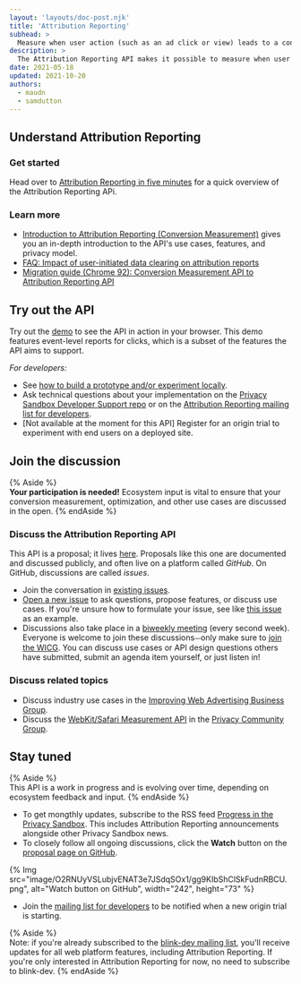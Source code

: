 ```yaml
---
layout: 'layouts/doc-post.njk'
title: 'Attribution Reporting'
subhead: >
  Measure when user action (such as an ad click or view) leads to a conversion, without using cross-site identifiers.
description: >
  The Attribution Reporting API makes it possible to measure when user action (such as an ad click or view) leads to a conversion, without using cross-site identifiers.
date: 2021-05-18
updated: 2021-10-20
authors:
  - maudn
  - samdutton
---
```


## Understand Attribution Reporting

### Get started

Head over to [Attribution Reporting in five minutes](/docs/privacy-sandbox/attribution-reporting-in-short) for a quick overview of the Attribution Reporting APi.

### Learn more

- [Introduction to Attribution Reporting (Conversion Measurement)](/docs/privacy-sandbox/attribution-reporting-introduction) gives you an in-depth
  introduction to the API's use cases, features, and privacy model.
- [FAQ: Impact of user-initiated data clearing on attribution reports](/docs/privacy-sandbox/attribution-reporting-data-clearing/)
- [Migration guide (Chrome 92): Conversion Measurement API to Attribution Reporting API](/docs/privacy-sandbox/attribution-reporting-migration/)

## Try out the API

Try out the [demo](https://goo.gle/demo-event-level-conversion-measurement-api) to see the API in
action in your browser. This demo features event-level reports for clicks, which is a subset of the
features the API aims to support.

_For developers:_

- See [how to build a prototype and/or experiment
  locally](/docs/privacy-sandbox/attribution-reporting-introduction/#experiment-locally-or-with-a-demo).
- Ask technical questions about your implementation on the [Privacy Sandbox Developer Support
  repo](https://github.com/GoogleChromeLabs/privacy-sandbox-dev-support) or on the [Attribution
  Reporting mailing list for
  developers](https://groups.google.com/u/0/a/chromium.org/g/attribution-reporting-api-dev).
- [Not available at the moment for this API] Register for an origin trial to experiment with end
  users on a deployed site.

## Join the discussion

{% Aside %}  
**Your participation is needed!** Ecosystem input is vital to ensure that your conversion
measurement, optimization, and other use cases are discussed in the open. {% endAside %}

### Discuss the Attribution Reporting API

This API is a proposal; it lives [here](https://github.com/WICG/conversion-measurement-api/).
Proposals like this one are documented and discussed publicly, and often live on a
platform called _GitHub_. On GitHub, discussions are called _issues_.

- Join the conversation in [existing
  issues](https://github.com/WICG/conversion-measurement-api/issues).
- [Open a new issue](https://github.com/WICG/conversion-measurement-api/issues/new) to ask questions,
  propose features, or discuss use cases. If you're unsure how to formulate your issue, see like
  [this issue](https://github.com/WICG/conversion-measurement-api/issues/147) as an example.
- Discussions also take place in a [biweekly
  meeting](https://github.com/WICG/conversion-measurement-api/issues/80) (every second week).
  Everyone is welcome to join these discussions⏤only make sure to [join the
  WICG](https://www.w3.org/community/wicg/). You can discuss use cases or API design questions others have submitted, submit an agenda item yourself, or just listen in!

### Discuss related topics

- Discuss industry use cases in the [Improving Web Advertising Business
  Group](https://www.w3.org/community/web-adv/participants).
- Discuss the [WebKit/Safari Measurement
  API](https://github.com/privacycg/private-click-measurement) in the [Privacy Community
  Group](https://www.w3.org/community/privacycg/).

## Stay tuned

{% Aside %}  
This API is a work in progress and is evolving over time, depending on ecosystem feedback
and input.
{% endAside %}

- To get mongthly updates, subscribe to the RSS feed [Progress in
  the Privacy Sandbox](/tags/progress-in-the-privacy-sandbox/). This includes Attribution Reporting announcements alongside other Privacy Sandbox news.
- To closely follow all ongoing discussions, click the **Watch** button on the [proposal page on GitHub](https://github.com/WICG/conversion-measurement-api).

{% Img src="image/O2RNUyVSLubjvENAT3e7JSdqSOx1/gg9KIbShClSkFudnRBCU.png", alt="Watch button on GitHub", width="242", height="73" %}

- Join the [mailing list for
  developers](https://groups.google.com/u/1/a/chromium.org/g/attribution-reporting-api-dev) to be
  notified when a new origin trial is starting.

{% Aside %}  
Note: if you're already subscribed to the [blink-dev mailing
list](https://groups.google.com/a/chromium.org/g/blink-dev), you'll receive updates for all web
platform features, including Attribution Reporting. If you're only interested in Attribution
Reporting for now, no need to subscribe to blink-dev.
{% endAside %}
